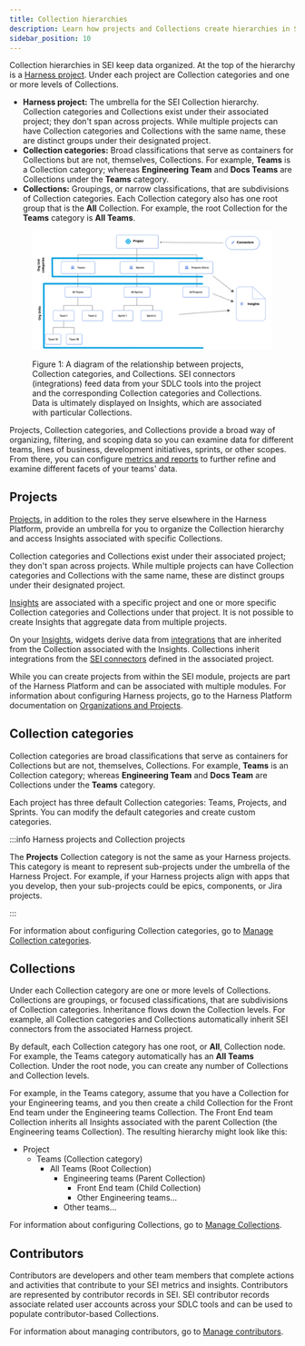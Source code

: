 ```yaml
---
title: Collection hierarchies
description: Learn how projects and Collections create hierarchies in SEI.
sidebar_position: 10
---
```


Collection hierarchies in SEI keep data organized. At the top of the hierarchy is a [Harness project](/docs/category/organizations-and-projects). Under each project are Collection categories and one or more levels of Collections.

* **Harness project:** The umbrella for the SEI Collection hierarchy. Collection categories and Collections exist under their associated project; they don't span across projects. While multiple projects can have Collection categories and Collections with the same name, these are distinct groups under their designated project.
* **Collection categories:** Broad classifications that serve as containers for Collections but are not, themselves, Collections. For example, **Teams** is a Collection category; whereas **Engineering Team** and **Docs Teams** are Collections under the **Teams** category.
* **Collections:** Groupings, or narrow classifications, that are subdivisions of Collection categories. Each Collection category also has one root group that is the **All** Collection. For example, the root Collection for the **Teams** category is **All Teams**.

<figure>

![](./static/collections-hierarchies-diagram.png)

<figcaption>Figure 1: A diagram of the relationship between projects, Collection categories, and Collections. SEI connectors (integrations) feed data from your SDLC tools into the project and the corresponding Collection categories and Collections. Data is ultimately displayed on Insights, which are associated with particular Collections.</figcaption>
</figure>

Projects, Collection categories, and Collections provide a broad way of organizing, filtering, and scoping data so you can examine data for different teams, lines of business, development initiatives, sprints, or other scopes. From there, you can configure [metrics and reports](/docs/category/metrics-and-reports) to further refine and examine different facets of your teams' data.

## Projects

[Projects](/docs/category/organizations-and-projects), in addition to the roles they serve elsewhere in the Harness Platform, provide an umbrella for you to organize the Collection hierarchy and access Insights associated with specific Collections.

Collection categories and Collections exist under their associated project; they don't span across projects. While multiple projects can have Collection categories and Collections with the same name, these are distinct groups under their designated project.

[Insights](../sei-insights.md) are associated with a specific project and one or more specific Collection categories and Collections under that project. It is not possible to create Insights that aggregate data from multiple projects.

On your [Insights](../sei-insights.md), widgets derive data from [integrations](/docs/category/connectors-and-integrations) that are inherited from the Collection associated with the Insights. Collections inherit integrations from the [SEI connectors](/docs/category/connectors-and-integrations) defined in the associated project.

While you can create projects from within the SEI module, projects are part of the Harness Platform and can be associated with multiple modules. For information about configuring Harness projects, go to the Harness Platform documentation on [Organizations and Projects](/docs/category/organizations-and-projects).

## Collection categories

Collection categories are broad classifications that serve as containers for Collections but are not, themselves, Collections. For example, **Teams** is an Collection category; whereas **Engineering Team** and **Docs Team** are Collections under the **Teams** category.

Each project has three default Collection categories: Teams, Projects, and Sprints. You can modify the default categories and create custom categories.

:::info Harness projects and Collection projects

The **Projects** Collection category is not the same as your Harness projects. This category is meant to represent sub-projects under the umbrella of the Harness Project. For example, if your Harness projects align with apps that you develop, then your sub-projects could be epics, components, or Jira projects.

:::

For information about configuring Collection categories, go to [Manage Collection categories](./manage-collection-cat.md).

## Collections

Under each Collection category are one or more levels of Collections. Collections are groupings, or focused classifications, that are subdivisions of Collection categories. Inheritance flows down the Collection levels. For example, all Collection categories and Collections automatically inherit SEI connectors from the associated Harness project.

By default, each Collection category has one root, or **All**, Collection node. For example, the Teams category automatically has an **All Teams** Collection. Under the root node, you can create any number of Collections and Collection levels.

For example, in the Teams category, assume that you have a Collection for your Engineering teams, and you then create a child Collection for the Front End team under the Engineering teams Collection. The Front End team Collection inherits all Insights associated with the parent Collection (the Engineering teams Collection). The resulting hierarchy might look like this:

* Project
  * Teams (Collection category)
    * All Teams (Root Collection)
      * Engineering teams (Parent Collection)
        * Front End team (Child Collection)
        * Other Engineering teams...
      * Other teams...

For information about configuring Collections, go to [Manage Collections](./manage-collections.md).

## Contributors

Contributors are developers and other team members that complete actions and activities that contribute to your SEI metrics and insights. Contributors are represented by contributor records in SEI. SEI contributor records associate related user accounts across your SDLC tools and can be used to populate contributor-based Collections.

For information about managing contributors, go to [Manage contributors](./manage-contributors.md).
